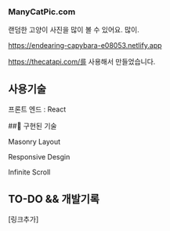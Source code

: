

### ManyCatPic.com

랜덤한 고양이 사진을 많이 볼 수 있어요. 많이.

https://endearing-capybara-e08053.netlify.app


https://thecatapi.com/를 사용해서 만들었습니다.

## 사용기술

프론트 엔드 : React


## 구현된 기술

Masonry Layout

Responsive Desgin

Infinite Scroll

## TO-DO && 개발기록

[링크추가]
